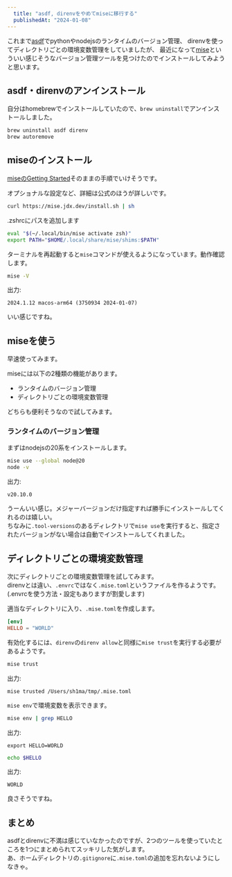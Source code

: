 ```yaml
---
  title: "asdf, direnvをやめてmiseに移行する"
  publishedAt: "2024-01-08"
---
```


これまで[asdf](https://asdf-vm.com/)でpythonやnodejsのランタイムのバージョン管理、
direnvを使ってディレクトリごとの環境変数管理をしていましたが、
最近になって[mise](https://mise.jdx.dev/)といういい感じそうなバージョン管理ツールを見つけたのでインストールしてみようと思います。

## asdf・direnvのアンインストール

自分はhomebrewでインストールしていたので、`brew uninstall`でアンインストールしました。

```bash
brew uninstall asdf direnv
brew autoremove
```

## miseのインストール

[miseのGetting Started](https://mise.jdx.dev/getting-started.html)そのままの手順でいけそうです。

オプショナルな設定など、詳細は公式のほうが詳しいです。

```bash
curl https://mise.jdx.dev/install.sh | sh
```

.zshrcにパスを追加します

```sh
eval "$(~/.local/bin/mise activate zsh)"
export PATH="$HOME/.local/share/mise/shims:$PATH"
```

ターミナルを再起動すると`mise`コマンドが使えるようになっています。動作確認します。

```bash
mise -V
```

出力:

```
2024.1.12 macos-arm64 (3750934 2024-01-07)
```

いい感じですね。

## miseを使う

早速使ってみます。

miseには以下の2種類の機能があります。

- ランタイムのバージョン管理
- ディレクトリごとの環境変数管理

どちらも便利そうなので試してみます。

### ランタイムのバージョン管理

まずはnodejsの20系をインストールします。

```bash
mise use --global node@20
node -v
```

出力:

```
v20.10.0
```

うーんいい感じ。メジャーバージョンだけ指定すれば勝手にインストールしてくれるのは嬉しい。  
ちなみに`.tool-versions`のあるディレクトリで`mise use`を実行すると、指定されたバージョンがない場合は自動でインストールしてくれました。

## ディレクトリごとの環境変数管理

次にディレクトリごとの環境変数管理を試してみます。  
direnvとは違い、`.envrc`ではなく`.mise.toml`というファイルを作るようです。(.envrcを使う方法・設定もありますが割愛します)

適当なディレクトリに入り、`.mise.toml`を作成します。

```toml
[env]
HELLO = "WORLD"
```

有効化するには、`direnv`の`direnv allow`と同様に`mise trust`を実行する必要があるようです。

```bash
mise trust
```

出力:

```
mise trusted /Users/sh1ma/tmp/.mise.toml
```

`mise env`で環境変数を表示できます。

```bash
mise env | grep HELLO
```

出力:

```
export HELLO=WORLD
```

```bash
echo $HELLO
```

出力:

```
WORLD
```

良さそうですね。

## まとめ

asdfとdirenvに不満は感じていなかったのですが、2つのツールを使っていたところを1つにまとめられてスッキリした気がします。  
あ、ホームディレクトリの`.gitignore`に`.mise.toml`の追加を忘れないようにしなきゃ。
